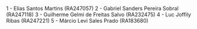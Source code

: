 1 - Elias Santos Martins  (RA247057)
2 - Gabriel Sanders Pereira Sobral  (RA247118)
3 - Guilherme Gelmi de Freitas Salvo  (RA232475)
4 - Luc Joffily Ribas  (RA247221)
5 - Márcio Levi Sales Prado  (RA183680)

